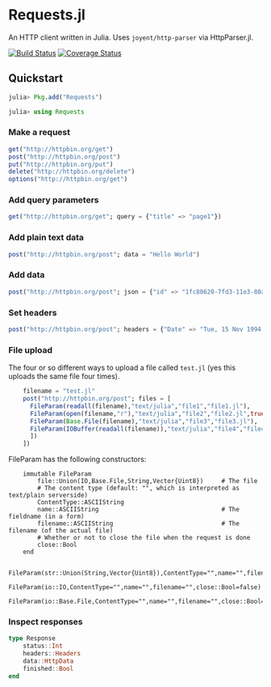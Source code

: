 # Requests.jl

An HTTP client written in Julia. Uses `joyent/http-parser` via HttpParser.jl.

[![Build Status](https://travis-ci.org/JuliaWeb/Requests.jl.svg?branch=master)](https://travis-ci.org/JuliaWeb/Requests.jl)
[![Coverage Status](https://img.shields.io/coveralls/JuliaWeb/Requests.jl.svg)](https://coveralls.io/r/JuliaWeb/Requests.jl)


## Quickstart

```julia
julia> Pkg.add("Requests")

julia> using Requests
```

### Make a request

```julia
get("http://httpbin.org/get")
post("http://httpbin.org/post")
put("http://httpbin.org/put")
delete("http://httpbin.org/delete")
options("http://httpbin.org/get")
```

### Add query parameters

```julia
get("http://httpbin.org/get"; query = {"title" => "page1"})
```

### Add plain text data

```julia
post("http://httpbin.org/post"; data = "Hello World")
```

### Add data

```julia
post("http://httpbin.org/post"; json = {"id" => "1fc80620-7fd3-11e3-80a5"})
```

### Set headers

```julia
post("http://httpbin.org/post"; headers = {"Date" => "Tue, 15 Nov 1994 08:12:31 GMT"})
```

### File upload

The four or so different ways to upload a file called `test.jl` (yes this uploads the
same file four times).

```julia
    filename = "test.jl"
    post("http://httpbin.org/post"; files = [
      FileParam(readall(filename),"text/julia","file1","file1.jl"),
      FileParam(open(filename,"r"),"text/julia","file2","file2.jl",true),
      FileParam(Base.File(filename),"text/julia","file3","file3.jl"),
      FileParam(IOBuffer(readall(filename)),"text/julia","file4","file4.jl"),
      ])
    ])
```

FileParam has the following constructors:
```
    immutable FileParam
        file::Union(IO,Base.File,String,Vector{Uint8})     # The file
        # The content type (default: "", which is interpreted as text/plain serverside)
        ContentType::ASCIIString
        name::ASCIIString                                  # The fieldname (in a form)
        filename::ASCIIString                              # The filename (of the actual file)
        # Whether or not to close the file when the request is done
        close::Bool
    end

    FileParam(str::Union(String,Vector{Uint8}),ContentType="",name="",filename="")
    FileParam(io::IO,ContentType="",name="",filename="",close::Bool=false)
    FileParam(io::Base.File,ContentType="",name="",filename="",close::Bool=false)

```



### Inspect responses

```julia
type Response
    status::Int
    headers::Headers
    data::HttpData
    finished::Bool
end
```

